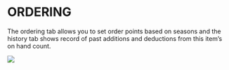 # ORDERING

The ordering tab allows you to set order points based on seasons and the history tab shows record of past additions and deductions from this item’s on hand count.

![](https://cdn.realsgii2.dev/wise-software-docs/image_40.0a1acd14.png)
